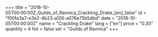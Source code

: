 +++
title = "2018-10-05T00:00:00Z_Guilds_of_Ravnica_Crackling_Drake_[en]_false"
id = "f00fa3a7-e3e2-4b23-a126-a076e75b5dbd"
date = "2018-10-05T00:00:00Z"
name = "Crackling Drake"
lang = ["en"]
price = "0.30"
quantity = 4
foil = false
set = "Guilds of Ravnica"
+++
